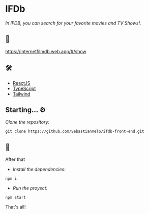 # IFDb

_In IFDB, you can search for your favorite movies and TV Shows!._

## :link:
https://internetfilmdb.web.app/#/show

## 🛠️

* [ReactJS](https://es.reactjs.org/)  
* [TypeScript](https://www.typescriptlang.org/) 
* [Tailwind](https://tailwindcss.com/) 

## Starting... ⚙️

_Clone the repository:_

```
git clone https://github.com/SebastianVelo/ifdb-front-end.git
```

## 🚀

After that

* _Install the dependencies:_
```
npm i
```

* _Run the proyect:_
```
npm start
```

That's all! 
